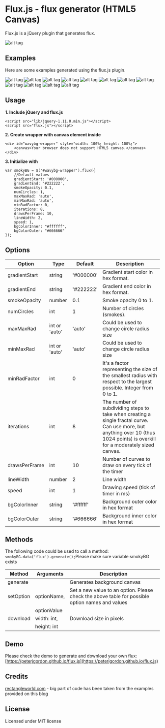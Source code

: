 # Flux.js - flux generator (HTML5 Canvas)

Flux.js is a jQuery plugin that generates flux.

![alt tag](https://raw.github.com/peterjgordon/flux.js/master/img/screenshot.png)

## Examples
Here are some examples generated using the flux.js plugin. 

![alt tag](https://raw.github.com/peterjgordon/flux.js/master/img/samples/sample-1.jpg)
![alt tag](https://raw.github.com/peterjgordon/flux.js/master/img/samples/sample-2.jpg)
![alt tag](https://raw.github.com/peterjgordon/flux.js/master/img/samples/sample-3.jpg)
![alt tag](https://raw.github.com/peterjgordon/flux.js/master/img/samples/sample-4.jpg)
![alt tag](https://raw.github.com/peterjgordon/flux.js/master/img/samples/sample-5.jpg)
![alt tag](https://raw.github.com/peterjgordon/flux.js/master/img/samples/sample-6.jpg)
![alt tag](https://raw.github.com/peterjgordon/flux.js/master/img/samples/sample-7.jpg)
![alt tag](https://raw.github.com/peterjgordon/flux.js/master/img/samples/sample-8.jpg)
![alt tag](https://raw.github.com/peterjgordon/flux.js/master/img/samples/sample-9.jpg)
![alt tag](https://raw.github.com/peterjgordon/flux.js/master/img/samples/sample-10.jpg)
![alt tag](https://raw.github.com/peterjgordon/flux.js/master/img/samples/sample-11.jpg)
![alt tag](https://raw.github.com/peterjgordon/flux.js/master/img/samples/sample-12.jpg)

## Usage

**1. Include jQuery and flux.js**

    <script src="lib/jquery-1.11.0.min.js"></script>
    <script src="flux.js"></script>

**2. Create wrapper with canvas element inside**

    <div id="wavybg-wrapper" style="width: 100%; height: 100%;"> 
        <canvas>Your browser does not support HTML5 canvas.</canvas>
    </div>

**3. Initialize with**

    var smokyBG = $('#wavybg-wrapper').flux({
        //Default values
        gradientStart: '#000000',
        gradientEnd: '#222222',
        smokeOpacity: 0.1,
        numCircles: 1,
        maxMaxRad: 'auto',
        minMaxRad: 'auto',
        minRadFactor: 0,
        iterations: 8,
        drawsPerFrame: 10,
        lineWidth: 2,
        speed: 1,
        bgColorInner: "#ffffff",
        bgColorOuter: "#666666"
    });

## Options

| Option        | Type          | Default   | Description                                                                                                                                                                    |
|---------------|---------------|-----------|--------------------------------------------------------------------------------------------------------------------------------------------------------------------------------|
| gradientStart | string        | '#000000' | Gradient start color in hex format.                                                                                                                                            |
| gradientEnd   | string        | '#222222' | Gradient end color in hex format.                                                                                                                                              |
| smokeOpacity  | number        | 0.1       | Smoke opacity 0 to 1.                                                                                                                                                          |
| numCircles    | int           | 1         | Number of circles (smokes).                                                                                                                                                    |
| maxMaxRad     | int or 'auto' | 'auto'    | Could be used to change circle radius size                                                                                                                                     |
| minMaxRad     | int or 'auto' | 'auto'    | Could be used to change circle radius size                                                                                                                                     |
| minRadFactor  | int           | 0         | It's a factor representing the size of the smallest radius with respect to the largest possible. Integer from 0 to 1.                                                          |
| iterations    | int           | 8         | The number of subdividing steps to take when creating a single fractal curve. Can use more, but anything over 10 (thus 1024 points) is overkill for a moderately sized canvas. |
| drawsPerFrame | int           | 10        | Number of curves to draw on every tick of the timer                                                                                                                            |
| lineWidth     | number        | 2         | Line width                                                                                                                                                                     |
| speed         | int           | 1         | Drawing speed (tick of timer in ms)                                                                                                                                            |
| bgColorInner  | string        | '#ffffff' | Background outer color in hex format                                                                                                                                           |
| bgColorOuter  | string        | '#666666' | Background inner color in hex format                                                                                                                                           |

## Methods

The following code could be used to call a method: `smokyBG.data('flux').generate();`Please make sure variable smokyBG exists

| Method    | Arguments   | Description                                                                                     |
|-----------|-------------|-------------------------------------------------------------------------------------------------|
| generate  |             | Generates background canvas                                                                     |
| setOption | optionName, | Set a new value to an option. Please check the above table for possible option names and values |
|           | optionValue |                                                                                                 |
| download  | width: int, | Download size in pixels                                                                         |
|           | height: int |                                                                                                 |

## Demo

Please check the demo to generate and download your own flux: [https://peterjgordon.github.io/flux.js](https://peterjgordon.github.io/flux.js)

## Credits

[rectangleworld.com](http://rectangleworld.com/blog/) - big part of code has been taken from the examples provided on this blog

## License

Licensed under MIT license
